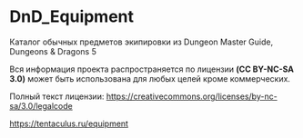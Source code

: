 # DnD_Equipment
Каталог обычных предметов экипировки из Dungeon Master Guide, Dungeons & Dragons 5

Вся информация проекта распространяется по лицензии **(CC BY-NC-SA 3.0)** может быть использована для любых целей кроме коммерческих.

Полный текст лицензии: https://creativecommons.org/licenses/by-nc-sa/3.0/legalcode

https://tentaculus.ru/equipment
